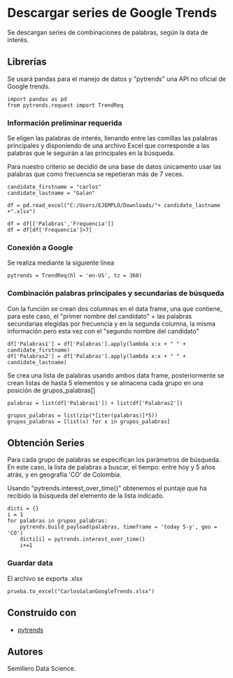 # Descargar series de Google Trends

Se descargan series de combinaciones de palabras, según la data de interés.

## Librerías

Se usará pandas para el manejo de datos y "pytrends" una API no oficial de Google trends.

```
import pandas as pd
from pytrends.request import TrendReq
```

### Información preliminar requerida

Se eligen las palabras de interés, llenando entre las comillas las palabras principales y disponiendo de una archivo Excel que corresponde a las palabras que le seguirán a las principales en la búsqueda.

Para nuestro criterio se decidió de una base de datos únicamento usar las palabras que como frecuencia se repetieran más de 7 veces.

```
candidate_firstname = "carlos"
candidate_lastname = "Galan"

df = pd.read_excel("C:/Users/EJEMPLO/Downloads/"+ candidate_lastname +".xlsx")

df = df[['Palabras','Frequencia']]
df = df[df['Frequencia']>7]
```

### Conexión a Google

Se realiza mediante la siguiente línea

```
pytrends = TrendReq(hl = 'en-US', tz = 360)
```
### Combinación palabras principales y secundarias de búsqueda

Con la función se crean dos columnas en el data frame, una que contiene, para este caso, el "primer nombre del candidato" + las palabras secundarias elegidas por frecuencia y en la segunda columna, la misma información pero esta vez con el "segundo nombre del candidato"

```
df['Palabras1'] = df['Palabras'].apply(lambda x:x + " " + candidate_firstname)
df['Palabras2'] = df['Palabras'].apply(lambda x:x + " " + candidate_lastname)
```

Se crea una lista de palabras usando ambos data frame, posteriormente se crean listas de hasta 5 elementos y se almacena cada grupo en una posición de grupos_palabras[]

```
palabras = list(df['Palabras1']) + list(df['Palabras2'])

grupos_palabras = list(zip(*[iter(palabras)]*5))
grupos_palabras = [list(x) for x in grupos_palabras]
```

## Obtención Series

Para cada grupo de palabras se especifican los parámetros de búsqueda.
En este caso, la lista de palabras a buscar, el tiempo: entre hoy y 5 años atrás, y en geografía 'CO' de Colombia.

Usando "pytrends.interest_over_time()" obtenemos el puntaje que ha recibido la búsqueda del elemento de la lista indicado.

```
dicti = {}
i = 1
for palabras in grupos_palabras:
    pytrends.build_payload(palabras, timeframe = 'today 5-y', geo = 'CO')
    dicti[i] = pytrends.interest_over_time()
    i+=1
```

### Guardar data

El archivo se exporta .xlsx

```
prueba.to_excel("CarlosGalanGoogleTrends.xlsx")
```


## Construido con

* [pytrends](https://github.com/GeneralMills/pytrends) 

## Autores

Semillero Data Science.
